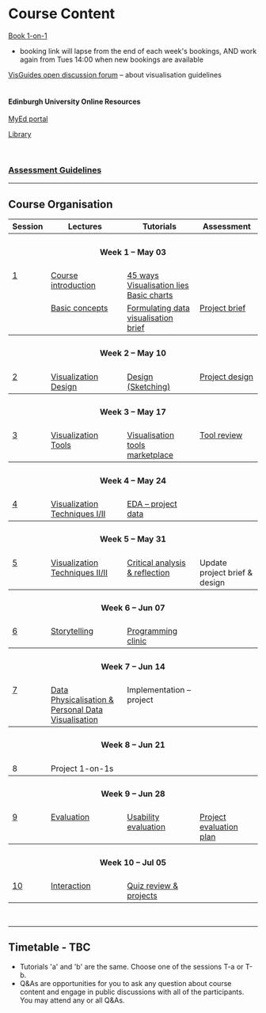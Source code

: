 
# Course Content 

[Book 1-on-1](https://datavisonline.youcanbook.me)  
  * booking link will lapse from the end of each week's bookings, AND work again from Tues 14:00 when new bookings are available
  
<!-- [Discussion Board](https://datavisonline.slack.com) --> 
[VisGuides open discussion forum](https://visguides.org/) &ndash; about visualisation guidelines  
<br />

#### Edinburgh University Online Resources
[MyEd portal](https://www.myed.ed.ac.uk)   
<!-- [Learn VLE](https://bit.ly/sfcdv_on_learn) <!-- https://www.learn.ed.ac.uk -->  
[Library](https://discovered.ed.ac.uk)
<p>&nbsp;</p>


### [Assessment Guidelines](assessment.md)  

***

<a name = "course_organisation"></a>
## Course Organisation

<table>
  <tr>
    <th>Session</th>
    <th>Lectures</th>
    <th>Tutorials</th>
    <th>Assessment</th>
  </tr>

  <tr style = "vertical-align:top;">
    <th colspan = "4"><h4>Week 1 &ndash; May 03</h4></th>
  </tr><tr style = "vertical-align:top;">
   <td><a href="session-1-1">1</b></a></td>
   <td>
      <a href="session-1#lecture-1-1">Course introduction</a>
    </td><td>
      <a href="session-1-1#tutorial-fortyfive_ways#">45 ways</a><br/>
      <a href="session-1-1#tutorial-vis_lies">Visualisation lies</a><br/>
      <a href="session-1-1#tutorial-basic_charts">Basic charts</a>
    </td><td>
    </td>
 
  </tr><tr style = "vertical-align:top;">
   <td></td>
   <td>
      <a href="session-1#lecture-1-2">Basic concepts</a>
    </td><td>
      <a href="session-1-2#tutorial-project_brief#">Formulating data visualisation brief</a>
    </td><td>
      <a href="assessment.html#1-2">Project brief</a>
    </td>
  </tr>
  
  <tr style = "vertical-align:top;">
    <th colspan = "4"><h4>Week 2 &ndash; May 10</h4></th>
  </tr><tr style = "vertical-align:top;">
   <td><a href="session-2">2</b></a>
   </td><td>
      <a href="session-2#lecture">Visualization Design</a><br/>
    </td><td>
      <a href="session-2#tutorial-design-sketching">Design (Sketching)</a><br/>
    </td><td>
      <a href="session-2#assignment">Project design</a>
    </td>
  </tr>
 
  <tr style = "vertical-align:top;">
     <th colspan = "4"><h4>Week 3 &ndash; May 17</h4></th>
  </tr><tr style = "vertical-align:top;">
   <td><a href="session-3">3</a>
    </td><td>
       <a href="session-3#lecture">Visualization Tools</a><br/>
    </td><td>
      <a href="session-3#tutorial-tool-marketplace">Visualisation tools marketplace</a><br/>
    </td><td>
     <a href="session-3#assignment">Tool review</a>
    </td>
  </tr>
  
  <tr style = "vertical-align:top;">
    <th colspan = "4"><h4>Week 4 &ndash; May 24</h4></th>
  </tr><tr style = "vertical-align:top;">
    <td><a href="session-4">4</a></td>
    <td style = "vertical-align:top;">
      <a href="session-4#lecture">Visualization Techniques I/II</a><br/>
    </td><td>
      <a href="session-4#tutorial-eda-project-data">EDA &ndash; project data</a><br/>
    </td><td>
    </td>
  </tr>
  
  <tr style = "vertical-align:top;">
    <th colspan = "4"><h4>Week 5 &ndash; May 31</h4></th>
  </tr><tr style = "vertical-align:top;">
    <td><a href="session-5">5</a></td>
    <td style = "vertical-align:top;">
      <a href="session-5#lecture">Visualization Techniques II/II</a><br/>
    </td><td>
      <a href="session-5#tutorial-critical-analysis">Critical analysis &amp; reflection</a>
    </td><td>
      <!-- a href="assessment.html#3-1" -->Update project brief &amp; design<!-- /a -->
    </td>
  </tr>
  
  <tr style = "vertical-align:top;">
    <th colspan = "4"><h4>Week 6 &ndash; Jun 07</h4></th>
  </tr><tr style = "vertical-align:top;">
    <td><a href="session-6">6</a></td>
    <td style = "vertical-align:top;">
      <a href="session-6#lecture">Storytelling</a>
    </td><td>
      <a href="session-7#tutorial-programming_clinic_1">Programming clinic</a>
    </td><td>      
    </td>
  </tr>
  
  <tr style = "vertical-align:top;">
    <th colspan = "4"><h4>Week 7 &ndash; Jun 14</h4></th>
  </tr><tr style = "vertical-align:top;">
    <td><a href="session-7">7</a></td>
    <td style = "vertical-align:top;">
      <a href="session-7#lecture">Data Physicalisation & Personal Data Visualisation</a>
    </td><td>
      Implementation – project
    </td><td>
    </td>
  </tr>
  
  <tr style = "vertical-align:top;">
    <th colspan = "4"><h4>Week 8 &ndash; Jun 21</h4></th>
  </tr><tr style = "vertical-align:top;">
    <td>8</td>
    <td style = "vertical-align:top;" colspan = 3>
      Project 1-on-1s
    </td>
  </tr>
  
  <tr style = "vertical-align:top;">
    <th colspan = "4"><h4>Week 9 &ndash; Jun 28</h4></th>
  </tr><tr style = "vertical-align:top;">
    <td><a href="session-9">9</b></a></td>
    <td style = "vertical-align:top;">
      <a href="session-9#lecture">Evaluation</a>
    </td><td>
      <a href="session-9#tutorial-usability-evaluation">Usability evaluation</a>
    </td><td>
      <a href="session-9#assessment-project_evaluation_plan">Project evaluation plan</a>
    </td>
  </tr>
  
  <tr style = "vertical-align:top;">
    <th colspan = "4"><h4>Week 10 &ndash; Jul 05</h4></th>
  </tr><tr style = "vertical-align:top;">
    <td><a href="session-10">10</a></td>
    <td style = "vertical-align:top;">
     <a href="session-10#lecture">Interaction</a><br/>
    </td><td>
      <a href="session-8#tutorial-review_session">Quiz review & projects</a>
    </td><td>
    </td>
  </tr>
  
</table>

<p>&nbsp;</p>

***

<a name = "timetable"></a>
## Timetable - TBC

* Tutorials 'a' and 'b' are the same. Choose one of the sessions T-a or T-b.
* Q&As are opportunities for you to ask any question about course content and engage in public discussions with all of the participants. You may attend any or all Q&As.

<!-- img src = "../images/timetable-interactive_sessions.png" alt = "Timetable &ndash; Interactive Sessions" height = "450" / -->

